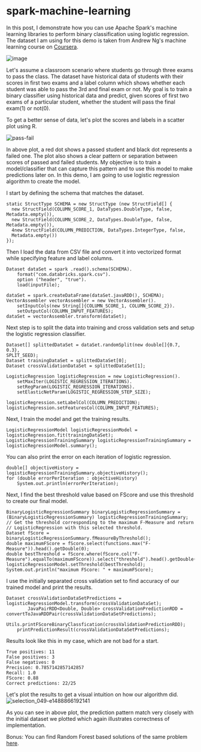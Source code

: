 # spark-machine-learning

In this post, I demonstrate how you can use Apache Spark's machine learning libraries to perform binary classification using logistic regression. The dataset I am using for this demo is taken from Andrew Ng's machine learning course on [Coursera](https://www.coursera.org/learn/machine-learning).

![image](https://user-images.githubusercontent.com/1760859/31045688-8865095e-a602-11e7-8fba-7a171b9eda71.png)

Let's assume a classroom scenario where students go through three exams to pass the class. The dataset have historical data of students with their scores in first two exams and a label column which shows whether each student was able to pass the 3rd and final exam or not. My goal is to train a binary classifier using historical data and predict, given scores of first two exams of a particular student, whether the student will pass the final exam(1) or not(0).

To get a better sense of data, let's plot the scores and labels in a scatter plot using R.

![pass-fail](https://user-images.githubusercontent.com/1760859/31045701-c4f56968-a602-11e7-913a-952f7cb667a9.png)

In above plot, a red dot shows a passed student and black dot represents a failed one. The plot also shows a clear pattern or separation between scores of passed and failed students. My objective is to train a model/classifier that can capture this pattern and to use this model to make predictions later on. In this demo, I am going to use logistic regression algorithm to create the model.

I start by defining the schema that matches the dataset.

```
static StructType SCHEMA = new StructType (new StructField[] {
  new StructField(COLUMN_SCORE_1, DataTypes.DoubleType, false, Metadata.empty()),
  new StructField(COLUMN_SCORE_2, DataTypes.DoubleType, false, Metadata.empty()),
  4new StructField(COLUMN_PREDICTION, DataTypes.IntegerType, false,
  Metadata.empty())
});
```
Then I load the data from CSV file and convert it into vectorized format while specifying feature and label columns.
```
Dataset dataSet = spark .read().schema(SCHEMA).
	format("com.databricks.spark.csv").
	option ("header", "true").
	load(inputFile);

dataSet = spark.createDataFrame(dataSet.javaRDD(), SCHEMA);
VectorAssembler vectorAssembler = new VectorAssembler().
	setInputCols(new String[]{COLUMN_SCORE_1, COLUMN_SCORE_2}).
	setOutputCol(COLUMN_INPUT_FEATURES);
dataSet = vectorAssembler.transform(dataSet);
```
Next step is to split the data into training and cross validation sets and setup the logistic regression classifier.
```
Dataset[] splittedDataSet = dataSet.randomSplit(new double[]{0.7, 0.3},
SPLIT_SEED);
Dataset trainingDataSet = splittedDataSet[0];
Dataset crossValidationDataSet = splittedDataSet[1];

LogisticRegression logisticRegression = new LogisticRegression().
	setMaxIter(LOGISTIC_REGRESSION_ITERATIONS).
	setRegParam(LOGISTIC_REGRESSION_ITERATIONS).
	setElasticNetParam(LOGISTIC_REGRESSION_STEP_SIZE);

logisticRegression.setLabelCol(COLUMN_PREDICTION);
logisticRegression.setFeaturesCol(COLUMN_INPUT_FEATURES);
```
Next, I train the model and get the training results.
```
LogisticRegressionModel logisticRegressionModel = 
logisticRegression.fit(trainingDataSet);
LogisticRegressionTrainingSummary logisticRegressionTrainingSummary =
logisticRegressionModel.summary();
```
You can also print the error on each iteration of logistic regression.
```
double[] objectiveHistory = logisticRegressionTrainingSummary.objectiveHistory();
for (double errorPerIteration : objectiveHistory)
	System.out.println(errorPerIteration);
```
Next, I find the best threshold value based on FScore and use this threshold to create our final model.
```
BinaryLogisticRegressionSummary binaryLogisticRegressionSummary = 
(BinaryLogisticRegressionSummary) logisticRegressionTrainingSummary;
// Get the threshold corresponding to the maximum F-Measure and return 
// LogisticRegression with this selected threshold.
Dataset fScore = binaryLogisticRegressionSummary.fMeasureByThreshold();
double maximumFScore = fScore.select(functions.max("F-Measure")).head().getDouble(0);
double bestThreshold = fScore.where(fScore.col("F-Measure").equalTo(maximumFScore)).select("threshold").head().getDouble(0);
logisticRegressionModel.setThreshold(bestThreshold);
System.out.println("maximum FScore: " + maximumFScore);
```
I use the initially separated cross validation set to find accuracy of our trained model and print the results.
```
Dataset crossValidationDataSetPredictions = logisticRegressionModel.transform(crossValidationDataSet);	    
	    JavaPairRDD<Double, Double> crossValidationPredictionRDD = convertToJavaRDDPair(crossValidationDataSetPredictions);
    Utils.printFScoreBinaryClassfication(crossValidationPredictionRDD);
    printPredictionResult(crossValidationDataSetPredictions);
```
Results look like this in my case, which are not bad for a start.
```
True positives: 11
False positives: 3
False negatives: 0
Precision: 0.7857142857142857
Recall: 1.0
FScore: 0.88
Correct predictions: 22/25
```
Let's plot the results to get a visual intuition on how our algorithm did.
![selection_049-e1488866192141](https://user-images.githubusercontent.com/1760859/31045721-376bcfaa-a603-11e7-88ec-b11f62e80066.png)


As you can see in above plot, the prediction pattern match very closely with the initial dataset we plotted which again illustrates correctness of implementation.

Bonus: You can find Random Forest based solutions of the same problem [here](https://github.com/harishasan/spark-machine-learning/blob/master/src/main/java/binary/classification/BinaryRandomForest.java).
